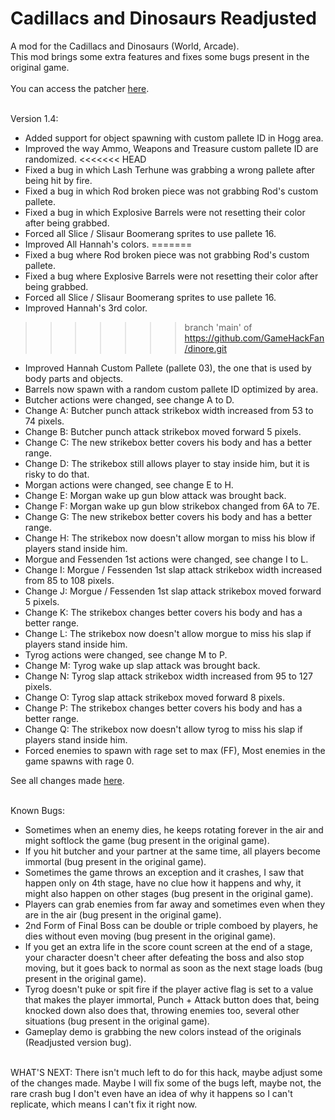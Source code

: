 # Cadillacs and Dinosaurs Readjusted
A mod for the Cadillacs and Dinosaurs (World, Arcade).
<br/>
This mod brings some extra features and fixes some bugs present in the original game.
<br/><br/>
You can access the patcher [here](https://gamehackfan.github.io/dinore/).
<br/><br/>

Version 1.4:
- Added support for object spawning with custom pallete ID in Hogg area.
- Improved the way Ammo, Weapons and Treasure custom pallete ID are randomized.
<<<<<<< HEAD
- Fixed a bug in which Lash Terhune was grabbing a wrong pallete after being hit by fire.
- Fixed a bug in which Rod broken piece was not grabbing Rod's custom pallete.
- Fixed a bug in which Explosive Barrels were not resetting their color after being grabbed.
- Forced all Slice / Slisaur Boomerang sprites to use pallete 16.
- Improved All Hannah's colors.
=======
- Fixed a bug where Rod broken piece was not grabbing Rod's custom pallete.
- Fixed a bug where Explosive Barrels were not resetting their color after being grabbed.
- Forced all Slice / Slisaur Boomerang sprites to use pallete 16.
- Improved Hannah's 3rd color.
>>>>>>> branch 'main' of https://github.com/GameHackFan/dinore.git
- Improved Hannah Custom Pallete (pallete 03), the one that is used by body parts and objects.
- Barrels now spawn with a random custom pallete ID optimized by area.
- Butcher actions were changed, see change A to D.
- Change A: Butcher punch attack strikebox width increased from 53 to 74 pixels.
- Change B: Butcher punch attack strikebox moved forward 5 pixels.
- Change C: The new strikebox better covers his body and has a better range.
- Change D: The strikebox still allows player to stay inside him, but it is risky to do that.
- Morgan actions were changed, see change E to H.
- Change E: Morgan wake up gun blow attack was brought back.
- Change F: Morgan wake up gun blow strikebox changed from 6A to 7E.
- Change G: The new strikebox better covers his body and has a better range.
- Change H: The strikebox now doesn't allow morgan to miss his blow if players stand inside him.
- Morgue and Fessenden 1st actions were changed, see change I to L.
- Change I: Morgue / Fessenden 1st slap attack strikebox width increased from 85 to 108 pixels.
- Change J: Morgue / Fessenden 1st slap attack strikebox moved forward 5 pixels.
- Change K: The strikebox changes better covers his body and has a better range.
- Change L: The strikebox now doesn't allow morgue to miss his slap if players stand inside him.
- Tyrog actions were changed, see change M to P.
- Change M: Tyrog wake up slap attack was brought back.
- Change N: Tyrog slap attack strikebox width increased from 95 to 127 pixels.
- Change O: Tyrog slap attack strikebox moved forward 8 pixels.
- Change P: The strikebox changes better covers his body and has a better range.
- Change Q: The strikebox now doesn't allow tyrog to miss his slap if players stand inside him.
- Forced enemies to spawn with rage set to max (FF), Most enemies in the game spawns with rage 0.

See all changes made [here](https://github.com/GameHackFan/dinore/blob/main/changelog).
<br/><br/>

Known Bugs:
- Sometimes when an enemy dies, he keeps rotating forever in the air and might softlock the game (bug present in the original game).
- If you hit butcher and your partner at the same time, all players become immortal (bug present in the original game).
- Sometimes the game throws an exception and it crashes, I saw that happen only on 4th stage, have no clue how it happens and why, it might also happen on other stages (bug present in the original game).
- Players can grab enemies from far away and sometimes even when they are in the air (bug present in the original game).
- 2nd Form of Final Boss can be double or triple comboed by players, he dies without even moving (bug present in the original game).
- If you get an extra life in the score count screen at the end of a stage, your character doesn't cheer after defeating the boss and also stop moving, but it goes back to normal as soon as the next stage loads (bug present in the original game).
- Tyrog doesn't puke or spit fire if the player active flag is set to a value that makes the player immortal, Punch + Attack button does that, being knocked down also does that, throwing enemies too, several other situations (bug present in the original game).
- Gameplay demo is grabbing the new colors instead of the originals (Readjusted version bug).
<br/><br/>



WHAT'S NEXT: There isn't much left to do for this hack, maybe adjust some of the changes made. Maybe I will fix some of the bugs left, maybe not, the rare crash bug I don't even have an idea of why it happens so I can't replicate, which means I can't fix it right now.

